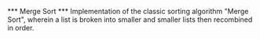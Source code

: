 *** Merge Sort ***
Implementation of the classic sorting algorithm "Merge Sort", wherein a list is broken into smaller and smaller lists then recombined in order.